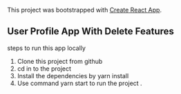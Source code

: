 This project was bootstrapped with [Create React App](https://github.com/facebook/create-react-app).

## User Profile App With Delete Features

steps to run this app locally

1. Clone this project from github
2. cd in to the project
3. Install the dependencies by yarn install
4. Use command yarn start to run the project .
